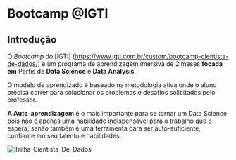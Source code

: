 # Bootcamp @IGTI

## Introdução

O _Bootcamp_ do [IGTI] (https://www.igti.com.br/custom/bootcamp-cientista-de-dados/) é um programa de aprendizagem imersiva de 2 meses **focada em** Perfis de **Data Science** e **Data Analysis**.

O modelo de aprendizado é baseado na metodologia ativa onde o aluno precisa correr para solucionar os problemas e desafios solicitados pelo professor.

**A Auto-aprendizagem** é o mais importante para se tornar um Data Science pois não é apenas uma habilidade indispensável para o trabalho que o espera, senão também é uma ferramenta para ser auto-suficiente, confiante em seu talento e habilidades.


![Trilha_Cientista_De_Dados](https://user-images.githubusercontent.com/56272232/93098246-0563e880-f67d-11ea-8221-08d4c4a35184.png)